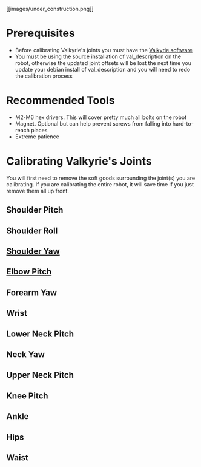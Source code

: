 [[images/under_construction.png]]

# Prerequisites
* Before calibrating Valkyrie's joints you must have the [Valkyrie software](https://github.com/NASA-JSC-Robotics/valkyrie/wiki/Get-Our-Code)
* You must be using the source installation of val_description on the robot, otherwise the updated joint offsets will be lost the next time you update your debian install of val_description and you will need to redo the calibration process

# Recommended Tools
* M2-M6 hex drivers. This will cover pretty much all bolts on the robot
* Magnet. Optional but can help prevent screws from falling into hard-to-reach places
* Extreme patience

# Calibrating Valkyrie's Joints
You will first need to remove the soft goods surrounding the joint(s) you are calibrating. If you are calibrating the entire robot, it will save time if you just remove them all up front.

## Shoulder Pitch

## Shoulder Roll

## [Shoulder Yaw](https://www.youtube.com/watch?v=i_R_QV1J_CA&feature=youtu.be)

## [Elbow Pitch](https://www.youtube.com/watch?v=-FDrI2PnfEU&feature=youtu.be)

## Forearm Yaw

## Wrist

## Lower Neck Pitch

## Neck Yaw

## Upper Neck Pitch

## Knee Pitch

## Ankle

## Hips

## Waist